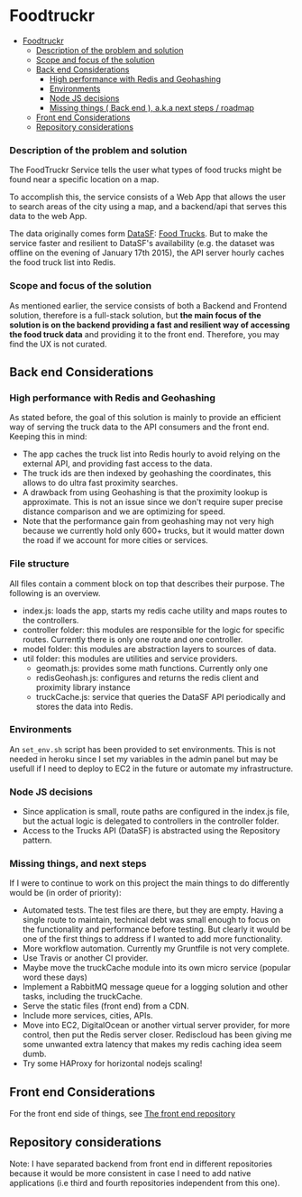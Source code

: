 # Foodtruckr


- [Foodtruckr](#foodtruckr)
    - [Description of the problem and solution](#description-of-the-problem-and-solution)
    - [Scope and focus of the solution](#scope-and-focus-of-the-solution)
    - [Back end Considerations](#back-end-considerations)
        - [High performance with Redis and Geohashing](#high-performance-with-redis-and-geohashing)
        - [Environments](#environments)
        - [Node JS decisions](#node-js-decisions)
        - [Missing things ( Back end ), a.k.a next steps / roadmap](#missing-things--back-end--aka-next-steps--roadmap)
    - [Front end Considerations](#front-end-considerations)
    - [Repository considerations](#repository-considerations)

### Description of the problem and solution

The FoodTruckr Service tells the user what types of food trucks might be found near a specific location on a map.

To accomplish this, the service consists of a Web App that allows the user to search areas of the city using a map, and a backend/api that serves this data to the web App.

The data originally comes form [DataSF](http://www.datasf.org/): [Food
Trucks](https://data.sfgov.org/Permitting/Mobile-Food-Facility-Permit/rqzj-sfat). But to make the service faster and resilient to DataSF's availability (e.g. the dataset was offline on the evening of January 17th 2015), the API server hourly caches the food truck list into Redis.

### Scope and focus of the solution
As mentioned earlier, the service consists of both a Backend and Frontend solution, therefore is a full-stack solution, but **the main focus of the solution is on the backend providing a fast and resilient way of accessing the food truck data** and providing it to the front end. Therefore, you may find the UX is not curated.

## Back end Considerations

### High performance with Redis and Geohashing
As stated before, the goal of this solution is mainly to provide an efficient way of serving the truck data to the API consumers and the front end. Keeping this in mind:
* The app caches the truck list into Redis hourly to avoid relying on the external API, and providing fast access to the data.
* The truck ids are then indexed by geohashing the coordinates, this allows to do ultra fast proximity searches.
* A drawback from using Geohashing is that the proximity lookup is approximate. This is not an issue since we don't require super precise distance comparison and we are optimizing for speed.
* Note that the performance gain from geohashing may not very high because we currently hold only 600+ trucks, but it would matter down the road if we account for more cities or services.
 

### File structure
All files contain a comment block on top that describes their purpose. The following is an overview.

* index.js: loads the app, starts my redis cache utility and maps routes to the controllers.
* controller folder: this modules are responsible for the logic for specific routes. Currently there is only one route and one controller.
* model folder: this modules are abstraction layers to sources of data.
* util folder: this modules are utilities and service providers.
  * geomath.js: provides some math functions. Currently only one
  * redisGeohash.js: configures and returns the redis client and proximity library instance
  * truckCache.js: service that queries the DataSF API periodically and stores the data into Redis.

### Environments
An `set_env.sh` script has been provided to set environments. This is not needed in heroku since I set my variables in the admin panel but may be usefull if I need to deploy to EC2 in the future or automate my infrastructure.

### Node JS decisions
* Since application is small, route paths are configured in the index.js file, but the actual logic is delegated to controllers in the controller folder.
* Access to the Trucks API (DataSF) is abstracted using the Repository pattern.

### Missing things, and next steps 
If I were to continue to work on this project the main things to do differently would be (in order of priority):
* Automated tests. The test files are there, but they are empty. Having a single route to maintain, technical debt was small enough to focus on the functionality and performance before testing. But clearly it would be one of the first things to address if I wanted to add more functionality.
* More workflow automation. Currently my Gruntfile is not very complete.
* Use Travis or another CI provider.
* Maybe move the truckCache module into its own micro service (popular word these days)
* Implement a RabbitMQ message queue for a logging solution and other tasks, including the truckCache.
* Serve the static files (front end) from a CDN. 
* Include more services, cities, APIs.
* Move into EC2, DigitalOcean or another virtual server provider, for more control, then put the Redis server closer. Rediscloud has been giving me some unwanted extra latency that makes my redis caching idea seem dumb.
* Try some HAProxy for horizontal nodejs scaling!

## Front end Considerations

For the front end side of things, see [The front end repository](https://github.com/jjmerino/foodtruckr-web)

## Repository considerations
Note: I have separated backend from front end in different repositories because it would be more consistent in case I need to add native applications (i.e third and fourth repositories independent from this one).
